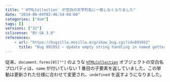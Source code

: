 ```yaml
---
title: "`HTMLCollection` が空白の文字列名に一致しなくなりました"
date: "2014-06-09T02:46:54-04:00"
categories: ["dom"]
tags: []
versions: ["32"]
cclicense: "BY-SA 3.0"
references:
    - url: "https://bugzilla.mozilla.org/show_bug.cgi?id=891952"
      title: "Bug 891952 – Update empty string handling in named getters to spec changes"
---
```

従来、`document.forms[0][""]` のような [`HTMLCollection`](https://developer.mozilla.org/ja/docs/Web/API/HTMLCollection) オブジェクトの空白名プロパティは、`name` が付いていない 1 番目の子要素を返していました。この挙動は更新された仕様に合わせて変更され、`undefined` を返すようになりました。
